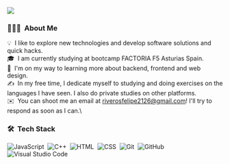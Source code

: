 
<img src="https://i.ibb.co/DMn2p5M/eaad.png">
<!-- ## 👋 &nbsp;Hey there! I'm Aditya -->

### 👨🏻‍💻 &nbsp;About Me

💡 &nbsp;I like to explore new technologies and develop software solutions and quick hacks.\
🎓 &nbsp;I am currently studying at bootcamp FACTORIA F5 Asturias Spain.\
🌱 &nbsp;I'm on my way to learning more about backend, frontend and web design.\
✍️ &nbsp;In my free time, I dedicate myself to studying and doing exercises on the languages ​​I have seen. I also do private studies on other platforms.\
✉️ &nbsp;You can shoot me an email at riverosfelipe2126@gmail.com! I'll try to respond as soon as I can.\




### 🛠 &nbsp;Tech Stack


![JavaScript](https://img.shields.io/badge/-JavaScript-05122A?style=flat&logo=javascript)&nbsp;
![C++](https://img.shields.io/badge/-C++-05122A?style=flat&logo=C%2B%2B&logoColor=00599C)&nbsp;
![HTML](https://img.shields.io/badge/-HTML-05122A?style=flat&logo=HTML5)&nbsp;
![CSS](https://img.shields.io/badge/-CSS-05122A?style=flat&logo=CSS3&logoColor=1572B6)&nbsp;
![Git](https://img.shields.io/badge/-Git-05122A?style=flat&logo=git)&nbsp;
![GitHub](https://img.shields.io/badge/-GitHub-05122A?style=flat&logo=github)&nbsp;
![Visual Studio Code](https://img.shields.io/badge/-Visual%20Studio%20Code-05122A?style=flat&logo=visual-studio-code&logoColor=007ACC)&nbsp;



